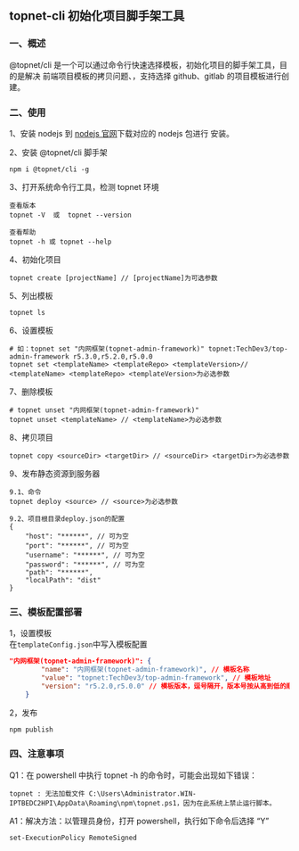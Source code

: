 ## topnet-cli 初始化项目脚手架工具

### 一、概述

@topnet/cli 是一个可以通过命令行快速选择模板，初始化项目的脚手架工具，目的是解决
前端项目模板的拷贝问题、，支持选择 github、gitlab 的项目模板进行创建。

### 二、使用

1、安装 nodejs 到 [nodejs 官网](https://nodejs.org/en/)下载对应的 nodejs 包进行
安装。

2、安装 @topnet/cli 脚手架

```
npm i @topnet/cli -g
```

3、打开系统命令行工具，检测 topnet 环境

```
查看版本
topnet -V  或  topnet --version

查看帮助
topnet -h 或 topnet --help
```

4、初始化项目

```
topnet create [projectName] // [projectName]为可选参数
```

5、列出模板

```
topnet ls
```

6、设置模板

```
# 如：topnet set "内网框架(topnet-admin-framework)" topnet:TechDev3/top-admin-framework r5.3.0,r5.2.0,r5.0.0
topnet set <templateName> <templateRepo> <templateVersion>// <templateName> <templateRepo> <templateVersion>为必选参数
```

7、删除模板

```
# topnet unset "内网框架(topnet-admin-framework)"
topnet unset <templateName> // <templateName>为必选参数
```

8、拷贝项目

```
topnet copy <sourceDir> <targetDir> // <sourceDir> <targetDir>为必选参数
```

9、发布静态资源到服务器

```
9.1、命令
topnet deploy <source> // <source>为必选参数

9.2、项目根目录deploy.json的配置
{
    "host": "******", // 可为空
    "port": "******", // 可为空
    "username": "******", // 可为空
    "password": "******", // 可为空
    "path": "******",
    "localPath": "dist"
}
```

### 三、模板配置部署
1，设置模板   
在`templateConfig.json`中写入模板配置
```json
"内网框架(topnet-admin-framework)": {
        "name": "内网框架(topnet-admin-framework)", // 模板名称
        "value": "topnet:TechDev3/top-admin-framework", // 模板地址 
        "version": "r5.2.0,r5.0.0" // 模板版本，逗号隔开，版本号按从高到低的顺序排列
    }
```

2，发布
```bash
npm publish
```

### 四、注意事项

Q1：在 powershell 中执行 topnet -h 的命令时，可能会出现如下错误：

```
topnet : 无法加载文件 C:\Users\Administrator.WIN-IPTBEDC2HPI\AppData\Roaming\npm\topnet.ps1，因为在此系统上禁止运行脚本。
```

A1：解决方法：以管理员身份，打开 powershell，执行如下命令后选择 “Y”

```
set-ExecutionPolicy RemoteSigned
```
